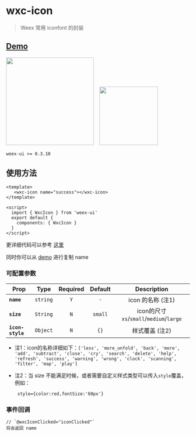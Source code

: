 # wxc-icon

> Weex 常用 iconfont 的封装

## [Demo](https://h5.m.taobao.com/trip/wx-detection-demo/icon/index.html?_wx_tpl=https%3A%2F%2Fh5.m.taobao.com%2Ftrip%2Fwx-detection-demo%2Ficon%2Findex.weex.js)

<img src="https://img.alicdn.com/tfs/TB1o3jDj_nI8KJjy0FfXXcdoVXa-562-1000.gif" width="240"/>&nbsp;&nbsp;&nbsp;&nbsp;<img src="https://img.alicdn.com/tfs/TB1_4S1j8TH8KJjy0FiXXcRsXXa-200-200.png" width="160"/>

`weex-ui >= 0.3.10`

## 使用方法

```vue
<template>
   <wxc-icon name="success"></wxc-icon>
</template>

<script>
  import { WxcIcon } from 'weex-ui'
  export default {
    components: { WxcIcon }
  }
</script>

```
更详细代码可以参考 [这里](https://github.com/alibaba/weex-ui/blob/master/icon/loading/index.vue)

同时你可以从 [demo](https://h5.m.taobao.com/trip/wx-detection-demo/icon/index.html?_wx_tpl=https%3A%2F%2Fh5.m.taobao.com%2Ftrip%2Fwx-detection-demo%2Ficon%2Findex.weex.js) 进行复制 name

### 可配置参数
| Prop | Type | Required | Default | Description |
| ---- |:----:|:---:|:-------:| :----------:|
| **`name`** | `string` | `Y` | `-` | icon 的名称 (注1)|
| **`size`** | `String` | `N` | `small` | icon的尺寸 `xs`/`small`/`medium`/`large`|
| **`icon-style`** | `Object` | `N` | `{}` |样式覆盖 (注2)|

- 注1：icon的名称详细如下：`['less', 'more_unfold', 'back', 'more', 'add', 'subtract', 'close', 'cry', 'search', 'delete', 'help', 'refresh', 'success', 'warning', 'wrong', 'clock', 'scanning', 'filter', 'map', 'play']`
- 注2：当 size 不能满足时候，或者需要自定义样式类型可以传入`style`覆盖，例如：

    ```
     style={color:red,fontSize:'60px'}
    ```

### 事件回调

```
// `@wxcIconClicked="iconClicked"`
将会返回 name
```
